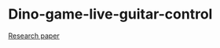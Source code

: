 # Dino-game-live-guitar-control

[Research paper](http://www.montefiore.ulg.ac.be/services/acous/STSI/file/jim2012Chords.zip)
